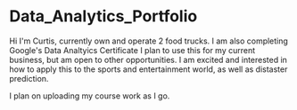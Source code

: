 # Data_Analytics_Portfolio
Hi I'm Curtis, currently own and operate 2 food trucks.
I am also completing Google's Data Analtyics Certificate
I plan to use this for my current business, but am open to other opportunities.
I am excited and interested in how to apply this to the sports and entertainment world, as well as distaster prediction.

I plan on uploading my course work as I go.
